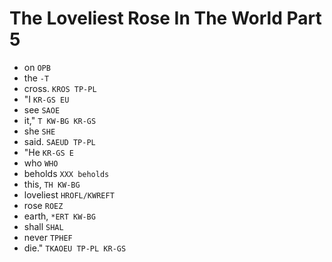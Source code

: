 # The Loveliest Rose In The World Part 5

* on `OPB`
* the `-T`
* cross. `KROS TP-PL`
* "I `KR-GS EU`
* see `SAOE`
* it," `T KW-BG KR-GS`
* she `SHE`
* said. `SAEUD TP-PL`
* "He `KR-GS E`
* who `WHO`
* beholds `XXX beholds`
* this, `TH KW-BG`
* loveliest `HROFL/KWREFT`
* rose `ROEZ`
* earth, `*ERT KW-BG`
* shall `SHAL`
* never `TPHEF`
* die." `TKAOEU TP-PL KR-GS`
